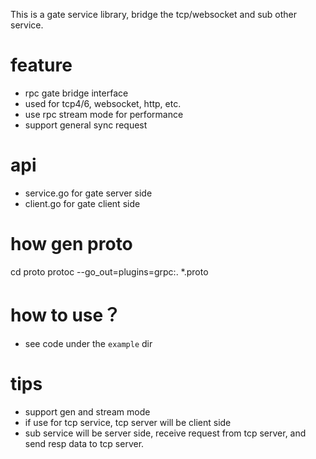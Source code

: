 This is a gate service library, bridge the tcp/websocket and sub other service.

# feature
 - rpc gate bridge interface
 - used for tcp4/6, websocket, http, etc.
 - use rpc stream mode for performance
 - support general sync request
 
# api

 - service.go for gate server side
 - client.go for gate client side 
 
# how gen proto

cd proto
protoc --go_out=plugins=grpc:. *.proto
 
# how to use？

- see code under the `example` dir
 
 # tips
 - support gen and stream mode
 - if use for tcp service, tcp server will be client side
 - sub service will be server side, receive request from tcp server,
   and send resp data to tcp server.